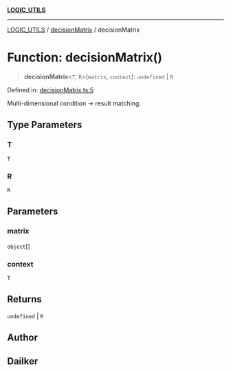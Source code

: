 [**LOGIC_UTILS**](../../README.md)

***

[LOGIC_UTILS](../../README.md) / [decisionMatrix](../README.md) / decisionMatrix

# Function: decisionMatrix()

> **decisionMatrix**\<`T`, `R`\>(`matrix`, `context`): `undefined` \| `R`

Defined in: [decisionMatrix.ts:5](https://github.com/dailker/everyutil/blob/fd2dd910f5fc45d6a6fda4227f10403d6a5baee7/src/logic/decisionMatrix.ts#L5)

Multi-dimensional condition → result matching.

## Type Parameters

### T

`T`

### R

`R`

## Parameters

### matrix

`object`[]

### context

`T`

## Returns

`undefined` \| `R`

## Author

## Dailker

